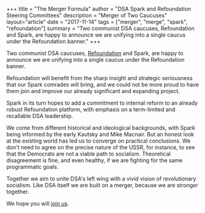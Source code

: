 +++
title = "The Merger Formula"
author = "DSA Spark and Refoundation Steering Committees"
description = "Merger of Two Caucuses"
layout="article"
date = "2017-11-14"
tags = ["merger", "merge", "spark", "refoundation"]
summary = "Two communist DSA caucuses, Refoundation and Spark, are happy to announce we are unifying into a single caucus under the Refoundation banner."
+++

Two communist DSA caucuses, [Refoundation](https://dsarefoundation.org) and Spark, are happy to announce we are unifying into a single caucus under the Refoundation banner.

Refoundation will benefit from the sharp insight and strategic seriousness that our Spark comrades will bring, and we could not be more proud to have them join and improve our already significant and expanding project.
 
Spark in its turn hopes to add a commitment to internal reform to an already robust Refoundation platform, with emphasis on a term-limited and recallable DSA leadership.

We come from different historical and ideological backgrounds, with Spark being informed by the early Kautsky and Mike Macnair. But an honest look at the existing world has led us to converge on practical conclusions. We don't need to agree on the precise nature of the USSR, for instance, to see that the Democrats are not a viable path to socialism. Theoretical disagreement is fine, and even healthy, if we are fighting for the same programmatic goals.

Together we aim to unite DSA's left wing with a vivid vision of revolutionary socialism. Like DSA itself we are built on a merger, because we are stronger together.

We hope you will [join us](https://dsarefoundation.org/join/).